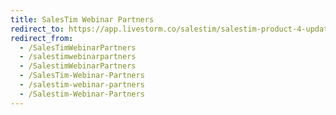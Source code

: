 ```yaml
---
title: SalesTim Webinar Partners
redirect_to: https://app.livestorm.co/salestim/salestim-product-4-update-for-partners
redirect_from:
  - /SalesTimWebinarPartners
  - /salestimwebinarpartners
  - /SalestimWebinarPartners
  - /SalesTim-Webinar-Partners
  - /salestim-webinar-partners
  - /Salestim-Webinar-Partners
---
```

